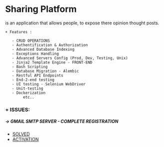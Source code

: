 Sharing Platform
======
is an application that allows people, to expose there opinion thought posts.

```
+ Features :

   - CRUD OPERATIONS
   - Authentification & Authorization
   - Advanced Database Indexing
   - Exceptions Handling
   - Advanced Servers Config (Prod, Dev, Testing, Unix)
   - Jinja2 Template Engine - FRONT-END
   - Bash Scripting
   - Database Migration - Alembic
   - Restful API Endpoints
   - End-2-end testing
   - UI testing - Selenium WebDriver
   - Unit-testing
   - Dockerization
        etc..

```

### + ISSUES:

##### -> GMAIL SMTP SERVER - COMPLETE REGISTRATION
 + [SOLVED](https://stackoverflow.com/questions/16512592/login-credentials-not-working-with-gmail-smtp)
 + [ACTIVATION](https://support.google.com/accounts/answer/6010255)
